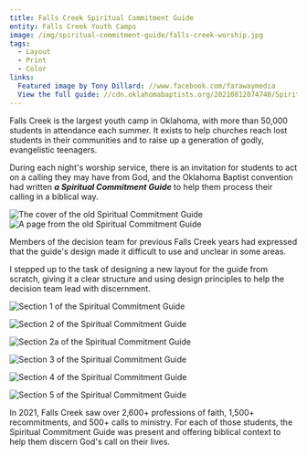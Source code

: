 ```yaml
---
title: Falls Creek Spiritual Commitment Guide
entity: Falls Creek Youth Camps
image: /img/spiritual-commitment-guide/falls-creek-worship.jpg
tags:
  - Layout
  - Print
  - Color
links:
  Featured image by Tony Dillard: //www.facebook.com/farawaymedia
  View the full guide: //cdn.oklahomabaptists.org/20210812074740/Spiritual-Commitment-Guide-2021.pdf
---
```


Falls Creek is the largest youth camp in Oklahoma, with more than 50,000 students in attendance each summer. It exists to help churches reach lost students in their communities and to raise up a generation of godly, evangelistic teenagers.

During each night's worship service, there is an invitation for students to act on a calling they may have from God, and the Oklahoma Baptist convention had written ***a Spiritual Commitment Guide*** to help them process their calling in a biblical way.

<div class="grid">
  <img src="/img/spiritual-commitment-guide/old-cover.jpg" alt="The cover of the old Spiritual Commitment Guide">
  <img src="/img/spiritual-commitment-guide/old-inside.jpg" alt="A page from the old Spiritual Commitment Guide">
  <p class="light-text">Members of the decision team for previous Falls Creek years had expressed that the guide's design made it difficult to use and unclear in some areas.</p>
</div>

I stepped up to the task of designing a new layout for the guide from scratch, giving it a clear structure and using design principles to help the decision team lead with discernment.

![Section 1 of the Spiritual Commitment Guide](/img/spiritual-commitment-guide/section-1.jpg)

![Section 2 of the Spiritual Commitment Guide](/img/spiritual-commitment-guide/section-2.jpg)

![Section 2a of the Spiritual Commitment Guide](/img/spiritual-commitment-guide/section-2a.jpg)

![Section 3 of the Spiritual Commitment Guide](/img/spiritual-commitment-guide/section-3.jpg)

![Section 4 of the Spiritual Commitment Guide](/img/spiritual-commitment-guide/section-4.jpg)

![Section 5 of the Spiritual Commitment Guide](/img/spiritual-commitment-guide/section-5.jpg)

In 2021, Falls Creek saw over 2,600+ professions of faith, 1,500+ recommitments, and 500+ calls to ministry. For each of those students, the Spiritual Commitment Guide was present and offering biblical context to help them discern God's call on their lives.